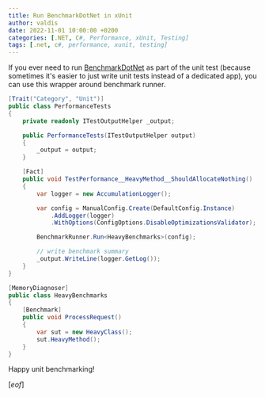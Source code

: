 ```yaml
---
title: Run BenchmarkDotNet in xUnit
author: valdis
date: 2022-11-01 10:00:00 +0200
categories: [.NET, C#, Performance, xUnit, Testing]
tags: [.net, c#, performance, xunit, testing]
---
```


If you ever need to run [BenchmarkDotNet](https://benchmarkdotnet.org/articles/overview.html) as part of the unit test (because sometimes it's easier to just write unit tests instead of a dedicated app), you can use this wrapper around benchmark runner.

```csharp
[Trait("Category", "Unit")]
public class PerformanceTests
{
    private readonly ITestOutputHelper _output;

    public PerformanceTests(ITestOutputHelper output)
    {
        _output = output;
    }

    [Fact]
    public void TestPerformance__HeavyMethod__ShouldAllocateNothing()
    {
        var logger = new AccumulationLogger();

        var config = ManualConfig.Create(DefaultConfig.Instance)
            .AddLogger(logger)
            .WithOptions(ConfigOptions.DisableOptimizationsValidator);

        BenchmarkRunner.Run<HeavyBenchmarks>(config);

        // write benchmark summary
        _output.WriteLine(logger.GetLog());
    }
}

[MemoryDiagnoser]
public class HeavyBenchmarks
{
    [Benchmark]
    public void ProcessRequest()
    {
        var sut = new HeavyClass();
        sut.HeavyMethod();
    }
}
```

Happy unit benchmarking!

[*eof*]
